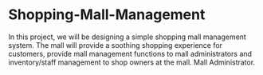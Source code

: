 # Shopping-Mall-Management
In this project, we will be designing a simple shopping mall management system. The mall will provide a soothing shopping experience for customers, provide mall management functions to mall administrators and inventory/staff management to shop owners at the mall. Mall Administrator.
